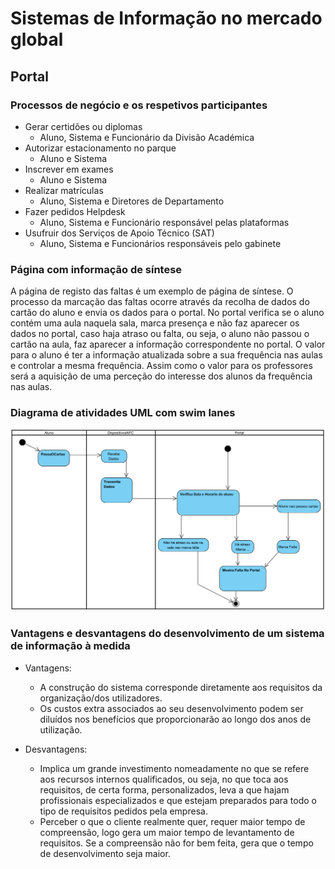 # Sistemas de Informação no mercado global

## Portal

### Processos de negócio e os respetivos participantes
  - Gerar certidões ou diplomas
    - Aluno, Sistema e Funcionário da Divisão Académica
  - Autorizar estacionamento no parque
    - Aluno e Sistema
  - Inscrever em exames
    - Aluno e Sistema
  - Realizar matrículas
    - Aluno, Sistema e Diretores de Departamento
  - Fazer pedidos Helpdesk
    - Aluno, Sistema e Funcionário responsável pelas plataformas
  - Usufruir dos Serviços de Apoio Técnico (SAT)
    - Aluno, Sistema e Funcionários responsáveis pelo gabinete

### Página com informação de síntese
A página de registo das faltas é um exemplo de página de síntese. O processo da marcação das faltas ocorre através da recolha de dados do cartão do aluno e envia os dados para o portal. No portal verifica se o aluno contém uma aula naquela sala, marca presença e não faz aparecer os dados no portal, caso haja atraso ou falta, ou seja, o aluno não passou o cartão na aula, faz aparecer a informação correspondente no portal. O valor para o aluno é ter a informação atualizada sobre a sua frequência nas aulas e controlar a mesma frequência. Assim como o valor para os professores será a aquisição de uma perceção do interesse dos alunos da frequência nas aulas.

### Diagrama de atividades UML com swim lanes
![Activity Diagram](apresentacao1.png)

### Vantagens e desvantagens do desenvolvimento de um sistema de informação à medida
   - Vantagens:
     - A construção do sistema corresponde diretamente aos requisitos da organização/dos utilizadores.
     - Os custos extra associados ao seu desenvolvimento podem ser diluídos nos benefícios que proporcionarão ao longo dos anos de utilização.

   - Desvantagens:
     - Implica um grande investimento nomeadamente no que se refere aos recursos internos qualificados, ou seja, no que toca aos requisitos, de certa forma, personalizados, leva a que hajam profissionais especializados e que estejam preparados para todo o tipo de requisitos pedidos pela empresa.
     - Perceber o que o cliente realmente quer, requer maior tempo de compreensão, logo gera um maior tempo de levantamento de requisitos. Se a compreensão não for bem feita, gera que o tempo de desenvolvimento seja maior.
